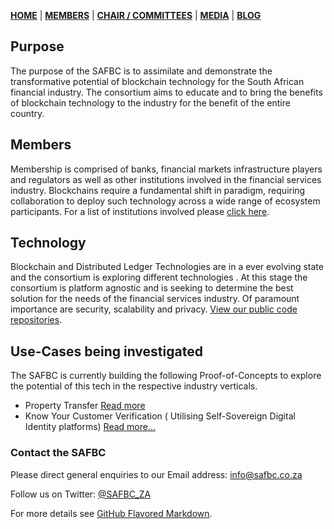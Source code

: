 [**HOME**](https://springblock.github.io/website/) | [**MEMBERS**](https://springblock.github.io/website/members/) | [**CHAIR / COMMITTEES**](https://springblock.github.io/website/committees/) | [**MEDIA**](https://springblock.github.io/website/media/) | [**BLOG**](https://springblock.github.io/website/blog/)

## Purpose

The purpose of the SAFBC is to assimilate and demonstrate the transformative potential of blockchain technology for the South African financial industry. The consortium aims to educate and to bring the benefits of blockchain technology to the industry for the benefit of the entire country.

## Members

Membership is comprised of banks, financial markets infrastructure players and regulators as well as other institutions involved in the financial services industry. Blockchains require a fundamental shift in paradigm, requiring collaboration to deploy such technology across a wide range of ecosystem participants. 
For a list of institutions involved please [click here](https://springblock.github.io/website/members/).

## Technology

Blockchain and Distributed Ledger Technologies are in a ever evolving state and the consortium is exploring different technologies . At this stage the consortium is platform agnostic and is seeking to determine the best solution for the needs of the financial services industry. Of paramount importance are security, scalability and privacy. 
[View our public code repositories](https://github.com/springblock).

## Use-Cases being investigated

The SAFBC is currently building the following Proof-of-Concepts to explore the potential of this tech in the respective industry verticals.

- Property Transfer [Read more](https://springblock.github.io/website/projects/property/)
- Know Your Customer Verification ( Utilising Self-Sovereign Digital Identity platforms) [Read more...](https://springblock.github.io/website/projects/kyc/)  

### Contact the SAFBC

Please direct general enquiries to our Email address: [info@safbc.co.za](mailto://info@safbc.co.za)

Follow us on Twitter: [@SAFBC_ZA](https://twitter.com/SAFBC_ZA)


For more details see [GitHub Flavored Markdown](https://guides.github.com/features/mastering-markdown/).

